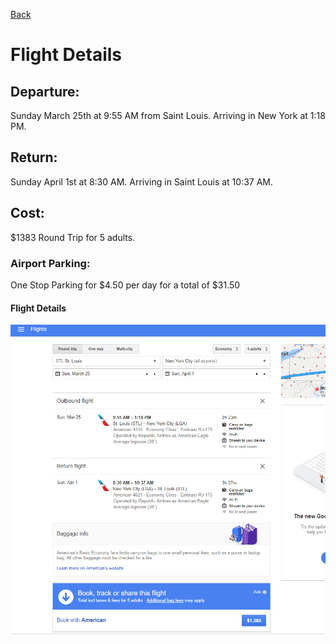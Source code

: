 [Back](/README.md)
# Flight Details
## Departure:
Sunday March 25th at 9:55 AM from Saint Louis.
Arriving in New York at 1:18 PM.
## Return:
Sunday April 1st at 8:30 AM.
Arriving in Saint Louis at 10:37 AM.
## Cost:
$1383 Round Trip for 5 adults.
### Airport Parking:
One Stop Parking for $4.50 per day for a total of $31.50
#### Flight Details
![alt text](Images/4320scrumtrippicture.png)
